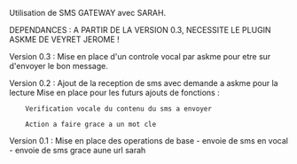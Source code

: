 
Utilisation de SMS GATEWAY avec SARAH.

DEPENDANCES : A PARTIR DE LA VERSION 0.3, NECESSITE LE PLUGIN ASKME DE VEYRET JEROME !

Version 0.3 :
		Mise en place d'un controle vocal par askme pour etre sur d'envoyer le bon message.

Version 0.2 :
		Ajout de la reception de sms avec demande a askme pour la lecture
		Mise en place pour les futurs ajouts de fonctions :
		
		Verification vocale du contenu du sms a envoyer
		
		Action a faire grace a un mot cle
		

Version 0.1 : 	Mise en place des operations de base
		- envoie de sms en vocal
		- envoie de sms grace aune url sarah

